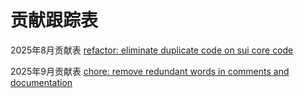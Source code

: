 # 贡献跟踪表


2025年8月贡献表
[refactor: eliminate duplicate code on sui core code](https://github.com/block-vision/sui-go-sdk/pull/71)

2025年9月贡献表
[chore: remove redundant words in comments and documentation](https://github.com/MystenLabs/sui/pull/23612)